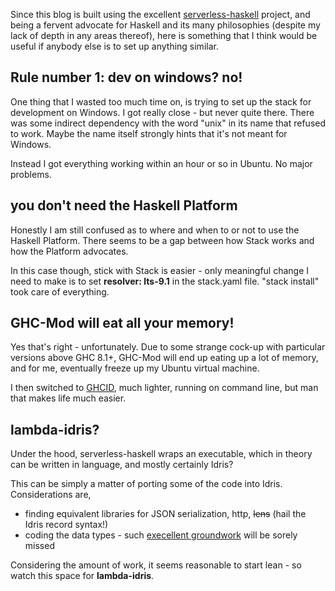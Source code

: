 Since this blog is built using the excellent [serverless-haskell](https://github.com/seek-oss/serverless-haskell) project, and being a fervent advocate for Haskell and its many philosophies (despite my lack of depth in any areas thereof), here is something that I think would be useful if anybody else is to set up anything similar.

## Rule number 1: dev on windows? no!
One thing that I wasted too much time on, is trying to set up the stack for development on Windows. I got really close - but never quite there. There was some indirect dependency with the word "unix" in its name that refused to work. Maybe the name itself strongly hints that it's not meant for Windows.

Instead I got everything working within an hour or so in Ubuntu. No major problems.

## you don't need the Haskell Platform

Honestly I am still confused as to where and when to or not to use the Haskell Platform. There seems to be a gap between how Stack works and how the Platform advocates.

In this case though, stick with Stack is easier - only meaningful change I need to make is to set **resolver: lts-9.1** in the stack.yaml file. "stack install" took care of everything.

## GHC-Mod will eat all your memory!

Yes that's right - unfortunately. Due to some strange cock-up with particular versions above GHC 8.1+, GHC-Mod will end up eating up a lot of memory, and for me, eventually freeze up my Ubuntu virtual machine.

I then switched to [GHCID](https://github.com/ndmitchell/ghcid), much lighter, running on command line, but man that makes life much easier.

## lambda-idris?

Under the hood, serverless-haskell wraps an executable, which in theory can be written in language, and mostly certainly Idris?

This can be simply a matter of porting some of the code into Idris. Considerations are,

* finding equivalent libraries for JSON serialization, http, ~~lens~~ (hail the Idris record syntax!)
* coding the data types - such [execellent groundwork](http://hackage.haskell.org/package/amazonka-core) will be sorely missed

Considering the amount of work, it seems reasonable to start lean - so watch this space for **lambda-idris**.
